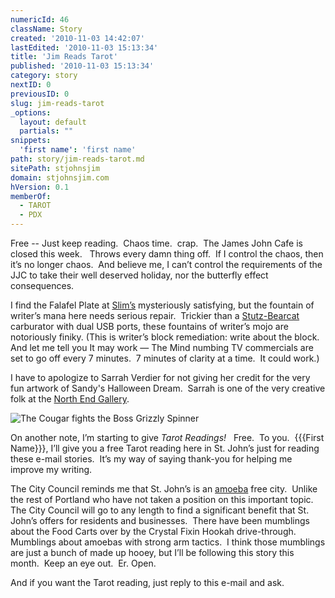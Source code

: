 ```yaml
---
numericId: 46
className: Story
created: '2010-11-03 14:42:07'
lastEdited: '2010-11-03 15:13:34'
title: 'Jim Reads Tarot'
published: '2010-11-03 15:13:34'
category: story
nextID: 0
previousID: 0
slug: jim-reads-tarot
_options:
  layout: default
  partials: ""
snippets:
  'first name': 'first name'
path: story/jim-reads-tarot.md
sitePath: stjohnsjim
domain: stjohnsjim.com
hVersion: 0.1
memberOf:
  - TAROT
  - PDX
---
```

Free -- Just keep reading. &nbsp;Chaos time.&nbsp; crap.&nbsp; The James John Cafe is closed this week. &nbsp; Throws every damn thing off.&nbsp; If I control the chaos, then it&rsquo;s no longer chaos.&nbsp; And believe me, I can&rsquo;t control the requirements of the JJC to take their well deserved holiday, nor the butterfly effect consequences.

I find the Falafel Plate at [Slim&rsquo;s][0] mysteriously satisfying, but the fountain of writer&rsquo;s mana here needs serious repair.&nbsp; Trickier than a [Stutz-Bearcat][1] carburator with dual USB ports, these fountains of writer&rsquo;s mojo are notoriously finiky. (This is writer&rsquo;s block remediation: write about the block. And let me tell you It may work &mdash; The Mind numbing TV commercials are set to go off every 7 minutes.&nbsp; 7 minutes of clarity at a time.&nbsp; It could work.)

I have to apologize to Sarrah&nbsp;Verdier for not giving her credit for the very fun artwork of Sandy's Halloween Dream. &nbsp;Sarrah is one of the very creative folk at the [North End Gallery][2].

![The Cougar fights the Boss Grizzly Spinner][3]

On another note, I&rsquo;m starting to give _Tarot Readings!_ &nbsp;&nbsp;Free.&nbsp; To you.&nbsp; {{{First Name}}}, I&rsquo;ll give you a free Tarot reading here in St. John&rsquo;s just for reading these e-mail stories.&nbsp; It&rsquo;s my way of saying thank-you for helping me improve my writing.

The City Council reminds me that St. John&rsquo;s is an [amoeba][4] free city.&nbsp; Unlike the rest of Portland who have not taken a position on this important topic.&nbsp; The City Council will go to any length to find a significant benefit that St. John&rsquo;s offers for residents and businesses.&nbsp; There have been mumblings about the Food Carts over by the Crystal Fixin Hookah drive-through.&nbsp; Mumblings about amoebas with strong arm tactics.&nbsp; I think those mumblings are just a bunch of made up hooey, but I&rsquo;ll be following this story this month.&nbsp; Keep an eye out.&nbsp; Er. Open.

And if you want the Tarot reading, just reply to this e-mail and ask.&nbsp;

[0]: http://maps.google.com/maps/place?cid=14214202442705621592&amp;q=maps+slim's+bar&amp;gl=us
[1]: http://en.wikipedia.org/wiki/Stutz_Bearcat
[2]: http://www.cornerindustries.com/
[3]: http://stjohnsjim.com/bridgefight1.gif
[4]: http://www.google.com/imgres?imgurl=http://3.bp.blogspot.com/_vpDVqYqRvrs/SxFetaK2QAI/AAAAAAAAAyE/zeBGmmBx_Gw/s1600/070813_cartoon_7_contest_p465.gif&amp;imgrefurl=http://quehacecjw.blogspot.com/2009/11/amigas-with-amoebas.html&amp;h=340&amp;w=465&amp;sz=97&amp;tbnid=GTcQfn6x_ZSLbM:&amp;tbnh=94&amp;tbnw=128&amp;prev=/images%3Fq%3Damoeba%2Bcartoon&amp;zoom=1&amp;q=amoeba+cartoon&amp;usg=__xYTw4ap3uR0cPpY1sXOWgH_mrl8=&amp;sa=X&amp;ei=59jRTNHzM4yosAP4vqnFCw&amp;ved=0CCMQ9QEwBg